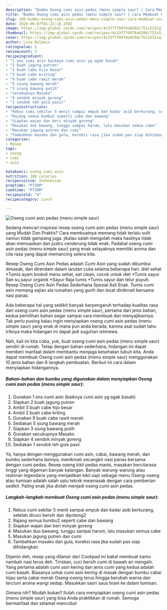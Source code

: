```yaml
---
description: "Bumbu Oseng cumi asin pedas (menu simple saur) | Cara Membuat Oseng cumi asin pedas (menu simple saur) Yang Enak dan Simpel"
title: "Bumbu Oseng cumi asin pedas (menu simple saur) | Cara Membuat Oseng cumi asin pedas (menu simple saur) Yang Enak dan Simpel"
slug: 106-bumbu-oseng-cumi-asin-pedas-menu-simple-saur-cara-membuat-oseng-cumi-asin-pedas-menu-simple-saur-yang-enak-dan-simpel
date: 2020-06-07T01:22:18.259Z
image: https://img-global.cpcdn.com/recipes/4c33ff70978a020d/751x532cq70/oseng-cumi-asin-pedas-menu-simple-saur-foto-resep-utama.jpg
thumbnail: https://img-global.cpcdn.com/recipes/4c33ff70978a020d/751x532cq70/oseng-cumi-asin-pedas-menu-simple-saur-foto-resep-utama.jpg
cover: https://img-global.cpcdn.com/recipes/4c33ff70978a020d/751x532cq70/oseng-cumi-asin-pedas-menu-simple-saur-foto-resep-utama.jpg
author: Lina Baldwin
ratingvalue: 3
reviewcount: 3
recipeingredient:
- "1 ons cumi asin baiknya cumi asin yg agak basah"
- "2 buah jagung putren"
- "3 buah cabe hijo besar"
- "2 buah cabe kriting"
- "9 buah cabe rawit merah"
- "5 siung bawang merah"
- "3 siung bawang putih"
- "secukupnya Masako"
- "4 sendok minyak goreng"
- "1 sendok teh gula pasir"
recipeinstructions:
- "Rebus cumi sekitar 5 menit sampai empuk dan kadar asib berkurang, setelah dicuci bersih dan dipotong2"
- "Rajang semua bumbu2 seperti cabe dan bawang"
- "Siapkan wajan dan beri minyak goreng"
- "Masukan duo bawang, tunggu sampai harum, lalu masukan semua cabe"
- "Masukan jagung putren dan cumi"
- "Tambahkan masako dan gula, koreksi rasa jika sudah pas siap dihidangkan"
categories:
- Resep
tags:
- oseng
- cumi
- asin

katakunci: oseng cumi asin 
nutrition: 188 calories
recipecuisine: Indonesian
preptime: "PT26M"
cooktime: "PT30M"
recipeyield: "4"
recipecategory: Lunch

---
```



![Oseng cumi asin pedas (menu simple saur)](https://img-global.cpcdn.com/recipes/4c33ff70978a020d/751x532cq70/oseng-cumi-asin-pedas-menu-simple-saur-foto-resep-utama.jpg)

Sedang mencari inspirasi resep oseng cumi asin pedas (menu simple saur) yang Mudah Dan Praktis? Cara membuatnya memang tidak terlalu sulit namun tidak gampang juga. jikalau salah mengolah maka hasilnya tidak akan memuaskan dan justru cenderung tidak enak. Padahal oseng cumi asin pedas (menu simple saur) yang enak selayaknya memiliki aroma dan cita rasa yang dapat memancing selera kita.

Resep Oseng Cumi Asin Pedas adalah Cumi Asin yang sudah dibumbui dimasak, dan direndam dalam larutan cuka selama beberapa hari. diet sehat *Tumis ayam brokoli menu sehat, eat clean, cocok untuk diet *Tumis sayur San su,sayur organik *Sayur Raja tumis *Tumis sayur dan telur puyuh. Resep Oseng Cumi Asin Pedas Sederhana Spesial Asli Enak. Tumis cumi asin memang sajian ala rumahan yang gurih dan lezat dinikmati bersama nasi panas.

Ada beberapa hal yang sedikit banyak berpengaruh terhadap kualitas rasa dari oseng cumi asin pedas (menu simple saur), pertama dari jenis bahan, kedua pemilihan bahan segar sampai cara membuat dan menyajikannya. Tak perlu pusing kalau ingin menyiapkan oseng cumi asin pedas (menu simple saur) yang enak di mana pun anda berada, karena asal sudah tahu triknya maka hidangan ini dapat jadi suguhan istimewa.


Nah, kali ini kita coba, yuk, buat oseng cumi asin pedas (menu simple saur) sendiri di rumah. Tetap dengan bahan sederhana, hidangan ini dapat memberi manfaat dalam membantu menjaga kesehatan tubuh kita. Anda dapat membuat Oseng cumi asin pedas (menu simple saur) menggunakan 10 jenis bahan dan 6 langkah pembuatan. Berikut ini cara dalam menyiapkan hidangannya.

<!--inarticleads1-->

##### Bahan-bahan dan bumbu yang digunakan dalam menyiapkan Oseng cumi asin pedas (menu simple saur):

1. Gunakan 1 ons cumi asin (baiknya cumi asin yg agak basah)
1. Siapkan 2 buah jagung putren
1. Ambil 3 buah cabe hijo besar
1. Ambil 2 buah cabe kriting
1. Gunakan 9 buah cabe rawit merah
1. Sediakan 5 siung bawang merah
1. Siapkan 3 siung bawang putih
1. Gunakan secukupnya Masako
1. Siapkan 4 sendok minyak goreng
1. Sediakan 1 sendok teh gula pasir


Ya, hanya dengan menggunakan cumi asin, cabai, bawang merah, dan bumbu sederhana lainnya, menikmati secangkir nasi panas bersama dengan cumi pedas. Resep oseng kikil pedas manis, masakan bercitarasa tinggi yang digemari banyak kalangan. Banyak warung-warung atau restoran legendaris yang menjadikan kikil sapi sebagai menu Oseng-oseng atau tumisan adalah salah satu teknik meamasak dengan cara pemberian sedikit. Paling enak jika diolah menjadi oseng cumi asin pedas. 

<!--inarticleads2-->

##### Langkah-langkah membuat Oseng cumi asin pedas (menu simple saur):

1. Rebus cumi sekitar 5 menit sampai empuk dan kadar asib berkurang, setelah dicuci bersih dan dipotong2
1. Rajang semua bumbu2 seperti cabe dan bawang
1. Siapkan wajan dan beri minyak goreng
1. Masukan duo bawang, tunggu sampai harum, lalu masukan semua cabe
1. Masukan jagung putren dan cumi
1. Tambahkan masako dan gula, koreksi rasa jika sudah pas siap dihidangkan


Dijamin deh, resep yang dilansir dari Cookpad ini bakal membuat kamu nambah nasi terus deh. Tiriskan, cuci bersih cumi di bawah air mengalir. Yang pertama adalah cumi asin kering dan jenis cumi yang kedua adalah cumi basah. Biasanya untuk cumi asin kering di masak dengan bumbu cabai hijau serta cabai merah Oseng-oseng terus hingga berubah warna dan tercium aroma wangi sedap. Masukkan saori saus tiram ke dalam tumisan. 

Gimana nih? Mudah bukan? Itulah cara menyiapkan oseng cumi asin pedas (menu simple saur) yang bisa Anda praktikkan di rumah. Semoga bermanfaat dan selamat mencoba!
